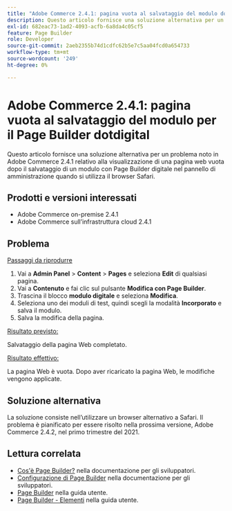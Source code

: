 ```yaml
---
title: "Adobe Commerce 2.4.1: pagina vuota al salvataggio del modulo dotdigital Page Builder"
description: Questo articolo fornisce una soluzione alternativa per un problema noto in Adobe Commerce 2.4.1 relativo alla visualizzazione di una pagina web vuota dopo il salvataggio di un modulo con Page Builder digitale nel pannello di amministrazione quando si utilizza il browser Safari.
exl-id: 682eac73-1ad2-4093-acfb-6a8da4c05cf5
feature: Page Builder
role: Developer
source-git-commit: 2aeb2355b74d1cdfc62b5e7c5aa04fcd0a654733
workflow-type: tm+mt
source-wordcount: '249'
ht-degree: 0%

---
```


# Adobe Commerce 2.4.1: pagina vuota al salvataggio del modulo per il Page Builder dotdigital

Questo articolo fornisce una soluzione alternativa per un problema noto in Adobe Commerce 2.4.1 relativo alla visualizzazione di una pagina web vuota dopo il salvataggio di un modulo con Page Builder digitale nel pannello di amministrazione quando si utilizza il browser Safari.

## Prodotti e versioni interessati

* Adobe Commerce on-premise 2.4.1
* Adobe Commerce sull’infrastruttura cloud 2.4.1

## Problema

<u>Passaggi da riprodurre</u>

1. Vai a **Admin Panel** > **Content** > **Pages** e seleziona **Edit** di qualsiasi pagina.
1. Vai a **Contenuto** e fai clic sul pulsante **Modifica con Page Builder**.
1. Trascina il blocco **modulo digitale** e seleziona **Modifica**.
1. Seleziona uno dei moduli di test, quindi scegli la modalità **Incorporato** e salva il modulo.
1. Salva la modifica della pagina.

<u>Risultato previsto:</u>

Salvataggio della pagina Web completato.

<u>Risultato effettivo:</u>

La pagina Web è vuota. Dopo aver ricaricato la pagina Web, le modifiche vengono applicate.

## Soluzione alternativa

La soluzione consiste nell’utilizzare un browser alternativo a Safari. Il problema è pianificato per essere risolto nella prossima versione, Adobe Commerce 2.4.2, nel primo trimestre del 2021.

## Lettura correlata

* [Cos&#39;è Page Builder?](https://developer.adobe.com/commerce/frontend-core/page-builder/) nella documentazione per gli sviluppatori.
* [Configurazione di Page Builder](https://experienceleague.adobe.com/docs/commerce-admin/page-builder/setup.html) nella documentazione per gli sviluppatori.
* [Page Builder](https://experienceleague.adobe.com/en/docs/commerce-admin/page-builder/introduction) nella guida utente.
* [Page Builder - Elementi](https://experienceleague.adobe.com/en/docs/commerce-admin/page-builder/workspace#elements) nella guida utente.
